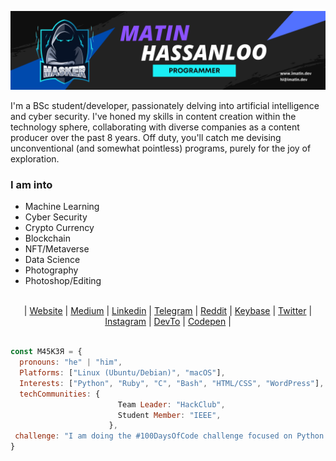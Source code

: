 [![MastHead](https://github.com/maasker/maasker/blob/main/Uploads/Matin.png)]()

I'm a BSc student/developer, passionately delving into artificial intelligence and cyber security. I've honed my skills in content creation within the technology sphere, collaborating with diverse companies as a content producer over the past 8 years. Off duty, you'll catch me devising unconventional (and somewhat pointless) programs, purely for the joy of exploration.

### I am into
- Machine Learning
- Cyber Security
- Crypto Currency
- Blockchain
- NFT/Metaverse
- Data Science
- Photography
- Photoshop/Editing

<br>
<div align="center">
	| <a href="https://imatin.dev">Website</a> | <a href="https://medium.com/@maasker">Medium</a> | <a href="https://linkedin.com/in/maasker">Linkedin</a> | <a href="https://www.t.me/masker">Telegram</a> | <a href="https://www.reddit.com/user/realmasker">Reddit</a> | <a href="https://keybase.io/masker">Keybase</a> | <a href="https://twitter.com/maaasker">Twitter</a> | <a href="https://www.instagram.com/mrmasker/">Instagram</a> | <a href="https://dev.to/masker">DevTo</a> | <a href="https://codepen.io/maasker">Codepen</a> |
</div>
<br>

```javascript
const M45K3Я = {
  pronouns: "he" | "him",
  Platforms: ["Linux (Ubuntu/Debian)", "macOS"],
  Interests: ["Python", "Ruby", "C", "Bash", "HTML/CSS", "WordPress"],
  techCommunities: {
                        Team Leader: "HackClub",
                        Student Member: "IEEE",
                      },
 challenge: "I am doing the #100DaysOfCode challenge focused on Python and Cyber Security"
}
```
